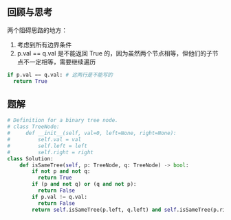 ## 回顾与思考

两个阻碍思路的地方：

1. 考虑到所有边界条件
2. p.val == q.val 是不能返回 True 的，因为虽然两个节点相等，但他们的子节点不一定相等，需要继续遍历

```python
if p.val == q.val: # 这两行是不能写的
  return True
```

## 题解

```python
# Definition for a binary tree node.
# class TreeNode:
#     def __init__(self, val=0, left=None, right=None):
#         self.val = val
#         self.left = left
#         self.right = right
class Solution:
    def isSameTree(self, p: TreeNode, q: TreeNode) -> bool:
        if not p and not q:
          return True
        if (p and not q) or (q and not p):
          return False
        if p.val != q.val:
          return False
        return self.isSameTree(p.left, q.left) and self.isSameTree(p.right, q.right)
```
